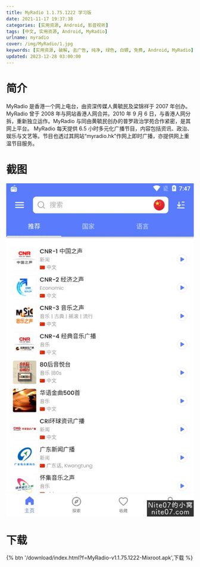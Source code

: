```yaml
---
title: MyRadio 1.1.75.1222 学习版
date: 2021-11-17 19:37:38
categories: [实用资源, Android, 影音视听]
tags: [中文, 实用资源, Android, MyRadio]
urlname: myradio
cover: /img/MyRadio/1.jpg
keywords: [实用资源, 破解, 去广告, 纯净, 绿色, 白嫖, 免费, Android, MyRadio]
updated: 2023-12-28 03:00:00
---
```


# 简介

MyRadio 是香港一个网上电台，由资深传媒人黄毓民及梁锦祥于 2007 年创办。
MyRadio 曾于 2008 年与网站香港人网合并。2010 年 9 月 6 日，与香港人网分拆，重新独立运作。MyRadio 与同由黄毓民创办的普罗政治学苑合作紧密，是其网上平台。
MyRadio 每天提供 6.5 小时多元化广播节目，内容包括资讯、政治、娱乐与文艺等。节目也透过其网站“myradio.hk”作网上即时广播，亦提供网上重温节目服务。

# 截图

![](/img/MyRadio/2.jpg)

# 下载

{% btn '/download/index.html?f=MyRadio-v1.1.75.1222-Mixroot.apk',下载 %}
